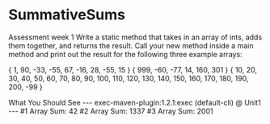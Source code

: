 # SummativeSums
 Assessment week 1
Write a static method that takes in an array of ints, adds them together, and returns the result.
Call your new method inside a main method and print out the result for the following three example arrays:

{ 1, 90, -33, -55, 67, -16, 28, -55, 15 }
{ 999, -60, -77, 14, 160, 301 }
{ 10, 20, 30, 40, 50, 60, 70, 80, 90, 100, 110, 120, 130, 
140, 150, 160, 170, 180, 190, 200, -99 } 

What You Should See
--- exec-maven-plugin:1.2.1:exec (default-cli) @ Unit1 ---
#1 Array Sum: 42
#2 Array Sum: 1337
#3 Array Sum: 2001    
